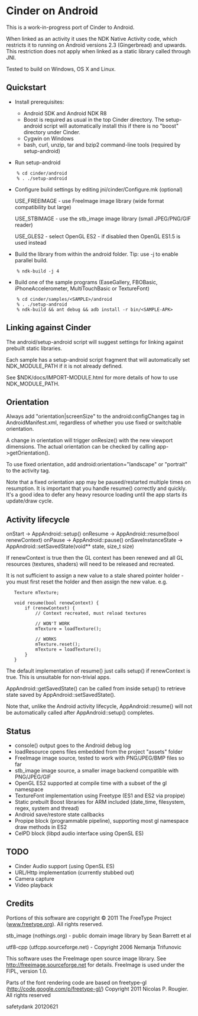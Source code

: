 Cinder on Android
=================

This is a work-in-progress port of Cinder to Android.

When linked as an activity it uses the NDK Native Activity code, which
restricts it to running on Android versions 2.3 (Gingerbread) and upwards. This
restriction does not apply when linked as a static library called through JNI.

Tested to build on Windows, OS X and Linux.


Quickstart
----------

* Install prerequisites:

  - Android SDK and Android NDK R8
  - Boost is required as usual in the top Cinder directory.  The setup-android
    script will automatically install this if there is no "boost" directory
    under Cinder.
  - Cygwin on Windows
  - bash, curl, unzip, tar and bzip2 command-line tools (required by
    setup-android)

* Run setup-android

```
    % cd cinder/android
    % . ./setup-android
```

* Configure build settings by editing jni/cinder/Configure.mk (optional)
  
    USE_FREEIMAGE - use FreeImage image library (wide format compatibility but large)

    USE_STBIMAGE  - use the stb_image image library (small JPEG/PNG/GIF reader)

    USE_GLES2     - select OpenGL ES2 - if disabled then OpenGL ES1.5 is used instead

* Build the library from within the android folder.  Tip: use -j <num cores> to
  enable parallel build.

```
    % ndk-build -j 4
```

* Build one of the sample programs (EaseGallery, FBOBasic, iPhoneAccelerometer,
  MultiTouchBasic or TextureFont)

```
    % cd cinder/samples/<SAMPLE>/android
    % . ./setup-android
    % ndk-build && ant debug && adb install -r bin/<SAMPLE-APK>
```


Linking against Cinder
----------------------

The android/setup-android script will suggest settings for linking against
prebuilt static libraries.

Each sample has a setup-android script fragment that will automatically set
NDK_MODULE_PATH if it is not already defined.

See $NDK/docs/IMPORT-MODULE.html for more details of how to use
NDK_MODULE_PATH.


Orientation
-----------

Always add "orientation|screenSize" to the android:configChanges tag in
AndroidManifest.xml, regardless of whether you use fixed or switchable
orientation.

A change in orientation will trigger onResize() with the new viewport
dimensions.  The actual orientation can be checked by calling
app->getOrientation().

To use fixed orientation, add android:orientation="landscape" or "portrait" to
the activity tag.

Note that a fixed orientation app may be paused/restarted multiple times on
resumption.  It is important that you handle resume() correctly and quickly.
It's a good idea to defer any heavy resource loading until the app starts its
update/draw cycle.


Activity lifecycle
------------------

onStart  -> AppAndroid::setup()
onResume -> AppAndroid::resume(bool renewContext)
onPause  -> AppAndroid::pause()
onSaveInstanceState -> AppAndroid::setSavedState(void** state, size_t size)

If renewContext is true then the GL context has been renewed and all GL
resources (textures, shaders) will need to be released and recreated.

It is not sufficient to assign a new value to a stale shared pointer holder -
you must first reset the holder and then assign the new value. e.g.

```
   Texture mTexture;

   void resume(bool renewContext) {
       if (renewContext) {
           // Context recreated, must reload textures

           // WON'T WORK
           mTexture = loadTexture(); 

           // WORKS
           mTexture.reset();
           mTexture = loadTexture();
       }
   }
```

The default implementation of resume() just calls setup() if renewContext
is true.  This is unsuitable for non-trivial apps.

AppAndroid::getSavedState() can be called from inside setup() to retrieve
state saved by AppAndroid::setSavedState().

Note that, unlike the Android activity lifecycle, AppAndroid::resume() 
will not be automatically called after AppAndroid::setup() completes.


Status
------

* console() output goes to the Android debug log
* loadResource opens files embedded from the project "assets" folder
* FreeImage image source, tested to work with PNG/JPEG/BMP files so far
* stb_image image source, a smaller image backend compatible with PNG/JPEG/GIF
* OpenGL ES2 supported at compile time with a subset of the gl namespace
* TextureFont implementation using Freetype (ES1 and ES2 via propipe)
* Static prebuilt Boost libraries for ARM included (date_time, filesystem,
  regex, system and thread)
* Android save/restore state callbacks
* Propipe block (programmable pipeline), supporting most gl namespace draw
  methods in ES2
* CelPD block (libpd audio interface using OpenSL ES)


TODO
----

* Cinder Audio support (using OpenSL ES)
* URL/Http implementation (currently stubbed out)
* Camera capture 
* Video playback


Credits
-------

Portions of this software are copyright © 2011 The FreeType Project (www.freetype.org).  All rights reserved.

stb_image (nothings.org) - public domain image library by Sean Barrett et al

utf8-cpp (utfcpp.sourceforge.net) - Copyright 2006 Nemanja Trifunovic

This software uses the FreeImage open source image library. See http://freeimage.sourceforge.net for details.
FreeImage is used under the FIPL, version 1.0.

Parts of the font rendering code are based on freetype-gl (http://code.google.com/p/freetype-gl/)
Copyright 2011 Nicolas P. Rougier. All rights reserved


safetydank 20120621

